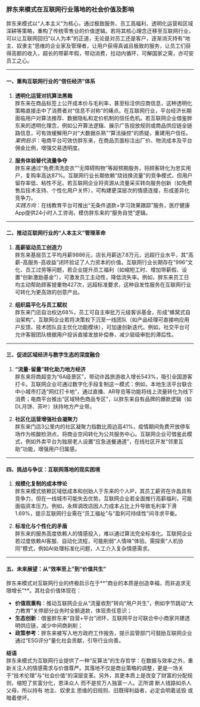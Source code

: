 ### 胖东来模式在互联网行业落地的社会价值及影响

胖东来模式以“人本主义”为核心，通过极致服务、员工高福利、透明化运营和区域深耕等策略，重构了传统零售业的价值逻辑。若将其核心理念迁移至互联网行业，可以让互联网回归“以人为本”的正道，无论是对员工还是客户，逐渐消灭持有“地主、奴隶主”思维的企业家及管理者，让用户获得真诚且极致的服务，让员工们获得高额的收入，超长的带薪年假，带动消费，拉动内循环，可解国家之需，亦可安员工之心。

---

#### **一、重构互联网行业的“信任经济”体系**
1. **透明化运营对抗算法黑箱**  
   胖东来在商品标签上公开成本价与毛利率，甚至标注供应商信息，这种透明化策略直接击中了消费者对“信息不对称”的痛点。在互联网行业，平台经济长期面临用户对算法推荐、数据隐私和定价机制的信任危机。若互联网企业借鉴胖东来的透明化理念，例如公开算法逻辑、展示广告投放规则或商品供应链全链路信息，可有效缓解用户对“大数据杀熟”“算法操控”的质疑，重建用户信任。  
   *案例启示*：电商平台可效仿胖东来，在商品页面标注出厂价、物流成本及平台佣金比例，增强交易透明度。

2. **服务体验替代流量争夺**  
   胖东来通过“免费清洗皮衣”“无障碍购物”等超预期服务，将顾客转化为忠实用户，复购率高达87%。互联网行业长期依赖“烧钱换流量”的竞争模式，但用户留存率低、粘性不足。若互联网企业将资源从流量采买转向服务创新（如免费售后技术支持、个性化用户关怀），可构建更深层次的情感连接，形成差异化竞争力。  
   *实践方向*：在线教育平台可推出“无条件退款+学习效果跟踪”服务，医疗健康App提供24小时人工咨询，模仿胖东来的“服务自觉”逻辑。

---

#### **二、推动互联网行业的“人本主义”管理革命**
1. **高薪驱动员工创造力**  
   胖东来基层员工平均月薪9886元，店长月薪达7.8万元，远超行业水平，其“高薪-高服务-高收益”闭环验证了人力资本的价值。互联网行业长期存在“996”文化、员工过劳等问题，若企业提升员工福利（如缩短工时、增加带薪假、设置“创新激励基金”），可激发员工主动性，降低流失率。例如，胖东来员工日均主动帮助顾客提重物427次，远超标准要求，这种自发性服务在互联网行业可转化为更高效的创意产出。

2. **组织扁平化与员工赋权**  
   胖东来门店自治权达68%，员工可自主审批万元级客诉基金，形成“蜂窝式自治架构”。互联网企业若将决策权下沉至一线团队（如产品经理可直接响应用户反馈、技术团队自主优化功能模块），可加速创新迭代。例如，社交平台可允许客服团队根据用户投诉直接发放补偿券，减少层级审批的滞后性。

---

#### **三、促进区域经济与数字生态的深度融合**
1. **“流量-留量”转化助力地方经济**  
   胖东来将商超变为“6A级景区”，带动许昌旅游收入增长543%，吸引全国游客打卡。互联网企业可通过数字化手段复制这一模式：例如，本地生活平台联合中小城市打造“网红打卡地”，通过直播、AR导览等功能将线上流量转化为线下消费；电商平台推出“区域特色商品专区”，以胖东来自有品牌的爆款逻辑（如DL月饼、茶叶）扶持地方产业带。

2. **社区化运营增强社会凝聚力**  
   胖东来门店3公里内的社区凝聚力指数比周边高41%，疫情期间免费开放停车场作为核酸检测点，将商业空间转化为公共服务中心。互联网企业可借鉴此模式，例如外卖平台为独居老人设置“应急送餐通道”，在线社区开发“邻里互助”功能，增强用户归属感。

---

#### **四、挑战与争议：互联网落地的现实困境**
1. **规模化复制的成本悖论**  
   胖东来模式依赖区域低成本和创始人于东来的个人IP，其员工薪资在许昌具有竞争力，但在一线城市可能失去优势。互联网企业若全面推行高薪福利，可能面临资本压力。例如，永辉调改店因人力成本占比上升导致毛利率下滑1.69%，提示互联网行业需在“员工福祉”与“盈利可持续性”间寻求平衡。

2. **标准化与个性化的矛盾**  
   胖东来的服务高度依赖人的情感投入，难以通过算法完全标准化。互联网企业若过度依赖AI客服、自动化流程，可能削弱“人情味”体验。需探索“人机协同”模式，例如AI处理标准化问题，人工介入复杂情感需求。

---

#### **五、未来展望：从“效率至上”到“价值共生”**  
胖东来模式对互联网行业的终极启示在于**“商业的本质是创造幸福，而非追求无限增长”**。其社会价值体现在：  
- **价值观重构**：推动互联网企业从“流量收割”转向“用户共生”，例如字节跳动“大力教育”关停部分业务时全额退款，体现责任意识；  
- **生态创新**：借鉴胖东来“自营+平台”闭环，互联网平台可联合中小商家共建透明供应链，减少中间商剥削；  
- **政策参考**：胖东来被写入地方政府工作报告，提示监管部门可鼓励互联网企业通过“ESG评分”量化社会贡献，引导行业向善。

**结语**  
胖东来模式为互联网行业提供了一种“反算法”的生存哲学：在数据与效率之外，重新关注人的情感需求与价值尊严。其落地不仅是商业策略的调整，更是一场关于“技术伦理”与“社会价值”的深层变革。另外，其更本质上是改变了财富的分配规则，缩短了贫富分化，恩泽众人 而不是贫万人独富一人。正所谓 断人钱路如杀人父母，所以持有 地主、奴隶主 思维的旧规则、旧既得利益者，必定会明着诋毁 或暗着使坏。
